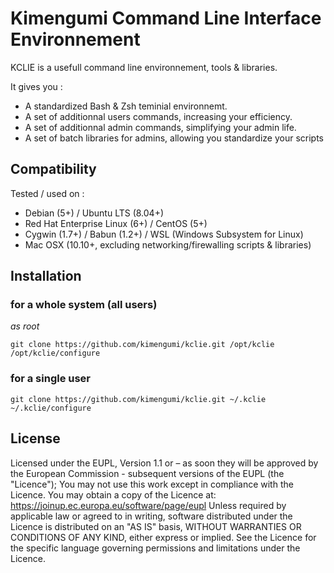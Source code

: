 Kimengumi Command Line Interface Environnement
===================

KCLIE is a usefull command line environnement, tools & libraries.

It gives you :

 - A standardized Bash & Zsh teminial environnemt.
 - A set of additionnal users commands, increasing your efficiency.
 - A set of additionnal admin commands, simplifying your admin life.
 - A set of batch libraries for admins, allowing you standardize your scripts

Compatibility
-------------

Tested / used on :

 - Debian (5+) / Ubuntu LTS (8.04+)
 - Red Hat Enterprise Linux (6+) / CentOS (5+)
 - Cygwin (1.7+) / Babun (1.2+) / WSL (Windows Subsystem for Linux)
 - Mac OSX (10.10+, excluding networking/firewalling scripts & libraries)

Installation
-------------

### for a whole system (all users)

*as root*

    git clone https://github.com/kimengumi/kclie.git /opt/kclie
    /opt/kclie/configure

### for a single user

    git clone https://github.com/kimengumi/kclie.git ~/.kclie
    ~/.kclie/configure

License
-------------

Licensed under the EUPL, Version 1.1 or – as soon they will be approved by the European Commission - subsequent versions of the EUPL (the "Licence"); You may not use this work except in compliance with the Licence. You may obtain a copy of the Licence at: https://joinup.ec.europa.eu/software/page/eupl Unless required by applicable law or agreed to in writing, software distributed under the Licence is distributed on an "AS IS" basis, WITHOUT WARRANTIES OR CONDITIONS OF ANY KIND, either express or implied. See the Licence for the specific language governing permissions and limitations under the Licence.
